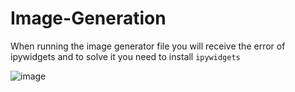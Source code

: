 # Image-Generation


When running the image generator file you will receive the error of ipywidgets and to solve it you need to install `ipywidgets`

![image](https://github.com/Grandmaster0111/Image-Generation/assets/95170923/83834e50-1d98-461d-b4f1-091665adc6e6)
